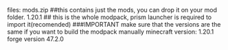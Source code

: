 files:
mods.zip ##this contains just the mods, you can drop it on your mod folder.
1.20.1 ## this is the whole modpack, prism launcher is required to import it(recomended)
###IMPORTANT
make sure that the versions are the same if you want to build the modpack manually
minecraft version: 1.20.1
forge version 47.2.0
